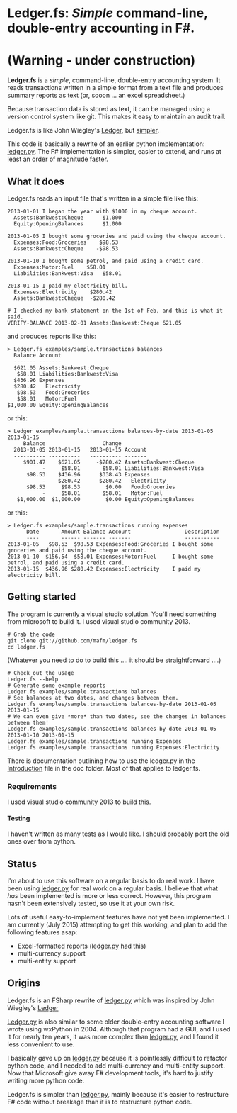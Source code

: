 # Ledger.fs: _Simple_ command-line, double-entry accounting in F#.

# (Warning - under construction)

**Ledger.fs** is a _simple_, command-line, double-entry accounting
system. It reads transactions written in a simple format from a text
file and produces summary reports as text (or, sooon ... an excel spreadsheet.)

Because transaction data is stored as text, it can be managed
using a version control system like git. This makes it easy
to maintain an audit trail.

Ledger.fs is like John Wiegley's
[Ledger](http://www.ledger-cli.org/), but [simpler](https://github.com/mafm/ledger.py/blob/master/doc/Ledger.md).

This code is basically a rewrite of an earlier python implementation:
[ledger.py](https://github.com/mafm/ledger.py/). The F# implementation
is simpler, easier to extend, and runs at least an order of magnitude faster.

## What it does

Ledger.fs reads an input file that's written in a simple file like this:
```
2013-01-01 I began the year with $1000 in my cheque account.
  Assets:Bankwest:Cheque      $1,000
  Equity:OpeningBalances      $1,000

2013-01-05 I bought some groceries and paid using the cheque account.
  Expenses:Food:Groceries    $98.53
  Assets:Bankwest:Cheque    -$98.53

2013-01-10 I bought some petrol, and paid using a credit card.
  Expenses:Motor:Fuel    $58.01
  Liabilities:Bankwest:Visa   $58.01

2013-01-15 I paid my electricity bill.
  Expenses:Electricity    $280.42
  Assets:Bankwest:Cheque  -$280.42

# I checked my bank statement on the 1st of Feb, and this is what it said.
VERIFY-BALANCE 2013-02-01 Assets:Bankwest:Cheque 621.05
```
and produces reports like this:
```
> Ledger.fs examples/sample.transactions balances
  Balance Account
  ------- -------
  $621.05 Assets:Bankwest:Cheque
   $58.01 Liabilities:Bankwest:Visa
  $436.96 Expenses
  $280.42   Electricity
   $98.53   Food:Groceries
   $58.01   Motor:Fuel
$1,000.00 Equity:OpeningBalances
```
or this:
```
> Ledger examples/sample.transactions balances-by-date 2013-01-05 2013-01-15
     Balance                  Change
  2013-01-05 2013-01-15   2013-01-15 Account
  ---------- ----------   ---------- -------
     $901.47    $621.05     -$280.42 Assets:Bankwest:Cheque
           -     $58.01       $58.01 Liabilities:Bankwest:Visa
      $98.53    $436.96      $338.43 Expenses
           -    $280.42      $280.42   Electricity
      $98.53     $98.53        $0.00   Food:Groceries
           -     $58.01       $58.01   Motor:Fuel
   $1,000.00  $1,000.00        $0.00 Equity:OpeningBalances
```
or this:
```
> Ledger.fs examples/sample.transactions running expenses
      Date       Amount Balance Account                 Description
      ----       ------ ------- -------                 -----------
2013-01-05	 $98.53	 $98.53	Expenses:Food:Groceries	I bought some groceries and paid using the cheque account.
2013-01-10	$156.54	 $58.01	Expenses:Motor:Fuel    	I bought some petrol, and paid using a credit card.
2013-01-15	$436.96	$280.42	Expenses:Electricity   	I paid my electricity bill.
```
## Getting started
The program is currently a visual studio solution. You'll need something from microsoft to build it.
I used visual studio community 2013.
```
# Grab the code
git clone git://github.com/mafm/ledger.fs
cd ledger.fs
```
(Whatever you need to do to build this .... it should be straightforward ....)
```
# Check out the usage
Ledger.fs --help
# Generate some example reports
Ledger.fs examples/sample.transactions balances
# See balances at two dates, and changes between them.
Ledger.fs examples/sample.transactions balances-by-date 2013-01-05 2013-01-15
# We can even give *more* than two dates, see the changes in balances between them!
Ledger.fs examples/sample.transactions balances-by-date 2013-01-05 2013-01-10 2013-01-15
Ledger.fs examples/sample.transactions running Expenses
Ledger.fs examples/sample.transactions running Expenses:Electricity
```

There is documentation outlining how to use the ledger.py in the
[Introduction](https://github.com/mafm/ledger.py/blob/master/doc/Introduction.md)
file in the doc folder. Most of that applies to ledger.fs.

### Requirements

I used visual studio community 2013 to build this.

#### Testing

I haven't written as many tests as I would like. I should probably
port the old ones over from python.

## Status

I'm about to use this software on a regular basis to do real work. I
have been using [ledger.py](https://github.com/mafm/ledger.py/) for
real work on a regular basis. I believe that what _has_ been
implemented is more or less correct. However, this program hasn't been
extensively tested, so use it at your own risk.

Lots of useful easy-to-implement features have not yet been
implemented. I am currently (July 2015) attempting to get this
working, and plan to add the following features asap:
- Excel-formatted reports ([ledger.py](https://github.com/mafm/ledger.py/) had this)
- multi-currency support
- multi-entity support

## Origins

Ledger.fs is an FSharp rewrite of
[ledger.py](https://github.com/mafm/ledger.py/) which was inspired by John Wiegley's
[Ledger](http://www.ledger-cli.org/)

[Ledger.py](https://github.com/mafm/ledger.py/) is also similar to
some older double-entry accounting software I wrote using wxPython in
2004. Although that program had a GUI, and I used it for nearly ten
years, it was more complex than
[ledger.py](https://github.com/mafm/ledger.py/), and I found it less
convenient to use.

I basically gave up on [ledger.py](https://github.com/mafm/ledger.py/)
because it is pointlessly difficult to refactor python code, and I
needed to add multi-currency and multi-entity support. Now that
Microsoft give away F# development tools, it's hard to justify writing
more python code.

Ledger.fs is simpler than
[ledger.py](https://github.com/mafm/ledger.py/), mainly because it's
easier to restructure F# code without breakage than it is to
restructure python code.
